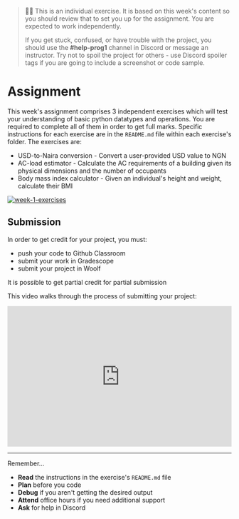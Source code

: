   
> 🧑‍💻 This is an individual exercise. It is based on this week's content so you should
> review that to set you up for the assignment. You are expected to work independently.
>
> If you get stuck, confused, or have trouble with the project, you should use the **#help-prog1** channel in Discord or message an instructor. Try not to spoil the project for others - use Discord spoiler tags if you are going to include a screenshot or code sample. 

# Assignment

This week's assignment comprises 3 independent exercises which will test your 
understanding of basic python datatypes and operations. You are required to complete
all of them in order to get full marks. Specific instructions for each exercise are 
in the `README.md` file within each exercise's folder. The exercises are:
* USD-to-Naira conversion - Convert a user-provided USD value to NGN
* AC-load estimator - Calculate the AC requirements of a building given its physical dimensions and the number of occupants
* Body mass index calculator - Given an individual's height and weight, calculate their BMI


[![week-1-exercises](https://img.shields.io/static/v1?label=Open&message=Week%201%20Exercises&color=blue)](https://classroom.github.com/a/z2E09Uex)

## Submission

In order to get credit for your project, you must:

- push your code to Github Classroom
- submit your work in Gradescope
- submit your project in Woolf

It is possible to get partial credit for partial submission

This video walks through the process of submitting your project:

[//]: # (TODO: Create a new video showing individual submissions)
<div style="position: relative; padding-bottom: 62.5%; height: 0;"><iframe src="https://youtube.com/embed/wK5Tyk5p33A" frameborder="0" webkitallowfullscreen mozallowfullscreen allowfullscreen style="position: absolute; top: 0; left: 0; width: 100%; height: 100%;"></iframe></div>

---

Remember...

- **Read** the instructions in the exercise's `README.md` file
- **Plan** before you code
- **Debug** if you aren't getting the desired output
- **Attend** office hours if you need additional support
- **Ask** for help in Discord
